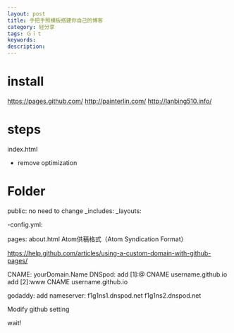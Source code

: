 ```yaml
---
layout: post
title: 手把手照模板搭建你自己的博客
category: 轻分享
tags: Ｇｉｔ
keywords: 
description: 
---
```




# install

https://pages.github.com/
http://painterlin.com/
http://lanbing510.info/


# steps

index.html

* remove optimization


# Folder
public: no need to change
_includes:
_layouts:

-config.yml: 

pages:
about.html
Atom供稿格式（Atom Syndication Format）

https://help.github.com/articles/using-a-custom-domain-with-github-pages/

CNAME: yourDomain.Name
DNSpod:
add [1]:@ CNAME username.github.io
add [2]:www CNAME username.github.io

godaddy:
add nameserver:
f1g1ns1.dnspod.net
f1g1ns2.dnspod.net

Modify github setting

wait!